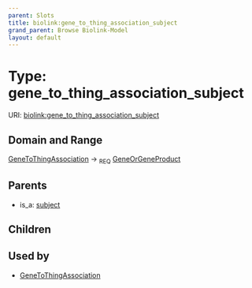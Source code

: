 ```yaml
---
parent: Slots
title: biolink:gene_to_thing_association_subject
grand_parent: Browse Biolink-Model
layout: default
---
```


# Type: gene_to_thing_association_subject




URI: [biolink:gene_to_thing_association_subject](https://w3id.org/biolink/vocab/gene_to_thing_association_subject)

## Domain and Range

[GeneToThingAssociation](GeneToThingAssociation.md) ->  <sub>REQ</sub> [GeneOrGeneProduct](GeneOrGeneProduct.md)

## Parents

 *  is_a: [subject](subject.md)

## Children


## Used by

 * [GeneToThingAssociation](GeneToThingAssociation.md)
